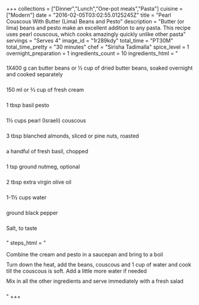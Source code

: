 +++
collections = ["Dinner","Lunch","One-pot meals","Pasta"]
cuisine = ["Modern"]
date = "2016-02-05T03:02:55.0125245Z"
title = "Pearl Couscous With Butter (Lima) Beans and Pesto"
description = "Butter (or lima) beans and pesto make an excellent addition to any pasta. This recipe uses pearl couscous, which cooks amazingly quickly unlike other pasta"
servings = "Serves 4"
image_id = "1r289kdy"
total_time = "PT30M"
total_time_pretty = "30 minutes"
chef = "Sirisha Tadimalla"
spice_level = 1
overnight_preparation = 1
ingredients_count = 10
ingredients_html = "<ul style='padding-left: 0; list-style: none;'><li itemprop='recipeIngredient' style='margin: 8px 0px;padding: 8px 0px;'>1X400 g can butter beans or ½ cup of dried butter beans, soaked overnight and cooked separately</li><li itemprop='recipeIngredient' style='margin: 8px 0px;padding: 8px 0px;'>150 ml or ⅔ cup of fresh cream</li><li itemprop='recipeIngredient' style='margin: 8px 0px;padding: 8px 0px;'>1 tbsp basil pesto</li><li itemprop='recipeIngredient' style='margin: 8px 0px;padding: 8px 0px;'>1½ cups pearl (Israeli) couscous</li><li itemprop='recipeIngredient' style='margin: 8px 0px;padding: 8px 0px;'>3 tbsp blanched almonds, sliced or pine nuts, roasted</li><li itemprop='recipeIngredient' style='margin: 8px 0px;padding: 8px 0px;'>a handful of fresh basil, chopped</li><li itemprop='recipeIngredient' style='margin: 8px 0px;padding: 8px 0px;'>1 tsp ground nutmeg, optional</li><li itemprop='recipeIngredient' style='margin: 8px 0px;padding: 8px 0px;'>2 tbsp extra virgin olive oil</li><li itemprop='recipeIngredient' style='margin: 8px 0px;padding: 8px 0px;'>1-1½ cups water</li><li itemprop='recipeIngredient' style='margin: 8px 0px;padding: 8px 0px;'>ground black pepper</li><li itemprop='recipeIngredient' style='margin: 8px 0px;padding: 8px 0px;'>Salt, to taste</li></ul>"
steps_html = "<ol style='list-style: none inside; padding-left: 0px;'><li style='padding-bottom: 10px;'><i class='step-track-icon fa fa-square-o'></i><span class='step-text' itemprop='recipeInstructions'>Combine the cream and pesto in a saucepan and bring to a boil</span></li><li style='padding-bottom: 10px;'><i class='step-track-icon fa fa-square-o'></i><span class='step-text' itemprop='recipeInstructions'>Turn down the heat, add the beans, couscous and 1 cup of water and cook till the couscous is soft. Add a little more water if needed</span></li><li style='padding-bottom: 10px;'><i class='step-track-icon fa fa-square-o'></i><span class='step-text' itemprop='recipeInstructions'>Mix in all the other ingredients and serve immediately with a fresh salad</span></li></ol>"
+++
